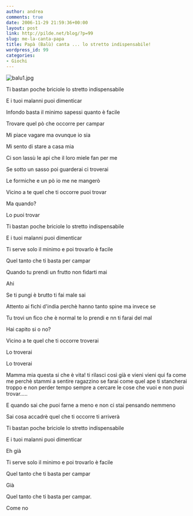 ```yaml
---
author: andrea
comments: true
date: 2006-11-29 21:59:36+00:00
layout: post
link: http://pilde.net/blog/?p=99
slug: me-la-canta-papa
title: Papà (Balù) canta ... lo stretto indispensabile!
wordpress_id: 99
categories:
- Giochi
---
```


![balu1.jpg](http://pilde.net/blog/wp-content/uploads/2006/11/balu1.jpg)

Ti bastan poche briciole lo stretto indispensabile

E i tuoi malanni puoi dimenticar

Infondo basta il minimo sapessi quanto è facile

Trovare quel pò che occorre per campar

<!-- more -->

Mi piace vagare ma ovunque io sia

Mi sento di stare a casa mia

Ci son lassù le api che il loro miele fan per me

Se sotto un sasso poi guarderai ci troverai

Le formiche e un pò io me ne mangerò

Vicino a te quel che ti occorre puoi trovar

Ma quando?

Lo puoi trovar

Ti bastan poche briciole lo stretto indispensabile

E i tuoi malanni puoi dimenticar

Ti serve solo il minimo e poi trovarlo è facile

Quel tanto che ti basta per campar

Quando tu prendi un frutto non fidarti mai

Ahi

Se ti pungi è brutto ti fai male sai

Attento ai fichi d'india perchè hanno tanto spine ma invece se

Tu trovi un fico che è normal te lo prendi e nn ti farai del mal

Hai capito si o no?

Vicino a te quel che ti occorre troverai

Lo troverai

Lo troverai

Mamma mia questa si che è vita! ti rilasci così già e vieni vieni qui fa come me perchè stammi a sentire ragazzino se farai come quel ape ti stancherai troppo e non perder tempo sempre a cercare le cose che vuoi e non puoi trovar.....

E quando sai che puoi farne a meno e non ci stai pensando nemmeno

Sai cosa accadrè quel che ti occorre ti arriverà 

Ti bastan poche briciole lo stretto indispensabile

E i tuoi malanni puoi dimenticar

Eh già

Ti serve solo il minimo e poi trovarlo è facile

Quel tanto che ti basta per campar

Già

Quel tanto che ti basta per campar.

Come no
